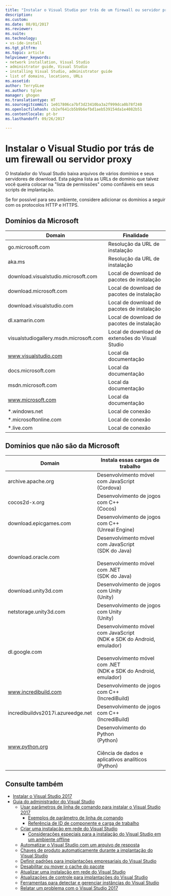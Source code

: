 ```yaml
---
title: "Instalar o Visual Studio por trás de um firewall ou servidor proxy | Microsoft Docs"
description: 
ms.custom: 
ms.date: 08/01/2017
ms.reviewer: 
ms.suite: 
ms.technology:
- vs-ide-install
ms.tgt_pltfrm: 
ms.topic: article
helpviewer_keywords:
- network installation, Visual Studio
- administrator guide, Visual Studio
- installing Visual Studio, administrator guide
- list of domains, locations, URLs
ms.assetid: 
author: TerryGLee
ms.author: tglee
manager: ghogen
ms.translationtype: HT
ms.sourcegitcommit: 1e017806ca7bf3d23410ba3a2f999dca0b78f240
ms.openlocfilehash: cb2ef641cb5b9b6efbd1aeb539154da1e4082b51
ms.contentlocale: pt-br
ms.lasthandoff: 09/26/2017

---
```

# <a name="install-visual-studio-behind-a-firewall-or-proxy-server"></a>Instalar o Visual Studio por trás de um firewall ou servidor proxy

O Instalador do Visual Studio baixa arquivos de vários domínios e seus servidores de download. Esta página lista as URLs de domínio que talvez você queira colocar na "lista de permissões" como confiáveis em seus scripts de implantação.

Se for possível para seu ambiente, considere adicionar os domínios a seguir com os protocolos HTTP e HTTPS.

## <a name="microsoft-domains"></a>Domínios da Microsoft
| Domain | Finalidade |
| ------ | ------- |
| go.microsoft.com | Resolução da URL de instalação |
| aka.ms | Resolução da URL de instalação |
| download.visualstudio.microsoft.com | Local de download de pacotes de instalação |
| download.microsoft.com | Local de download de pacotes de instalação |
| download.visualstudio.com | Local de download de pacotes de instalação |
| dl.xamarin.com | Local de download de pacotes de instalação |
| visualstudiogallery.msdn.microsoft.com | Local de download de extensões do Visual Studio |
| www.visualstudio.com | Local da documentação |
| docs.microsoft.com | Local da documentação |
| msdn.microsoft.com | Local da documentação |
| www.microsoft.com | Local da documentação |
| *.windows.net | Local de conexão |
| *.microsoftonline.com | Local de conexão |
| *.live.com | Local de conexão |


## <a name="non-microsoft-domains"></a>Domínios que não são da Microsoft
| Domain | Instala essas cargas de trabalho |
| ------ | ------- |
| archive.apache.org |  Desenvolvimento móvel com JavaScript <br />(Cordova) |
| cocos2d-x.org | Desenvolvimento de jogos com C++ <br />(Cocos) |
| download.epicgames.com | Desenvolvimento de jogos com C++ <br />(Unreal Engine) |
| download.oracle.com | Desenvolvimento móvel com JavaScript <br />(SDK do Java) <br /><br />Desenvolvimento móvel com .NET <br />(SDK do Java) |
| download.unity3d.com | Desenvolvimento de jogos com Unity <br />(Unity) |
| netstorage.unity3d.com | Desenvolvimento de jogos com Unity <br /> (Unity) |
| dl.google.com | Desenvolvimento móvel com JavaScript <br />(NDK e SDK do Android, emulador) <br /><br />Desenvolvimento móvel com .NET <br />(NDK e SDK do Android, emulador) |
| www.incredibuild.com | Desenvolvimento de jogos com C++ <br />(IncrediBuild) |
| incredibuildvs2017i.azureedge.net | Desenvolvimento de jogos com C++ <br />(IncrediBuild) |
| www.python.org | Desenvolvimento do Python <br />(Python) <br /><br />Ciência de dados e aplicativos analíticos <br />(Python) |

## <a name="see-also"></a>Consulte também
* [Instalar o Visual Studio 2017](install-visual-studio.md)
* [Guia do administrador do Visual Studio](visual-studio-administrator-guide.md)
  * [Usar parâmetros de linha de comando para instalar o Visual Studio 2017](use-command-line-parameters-to-install-visual-studio.md)
    * [Exemplos de parâmetro de linha de comando](command-line-parameter-examples.md)
    * [Referência de ID de componente e carga de trabalho](workload-and-component-ids.md)
  * [Criar uma instalação em rede do Visual Studio](create-a-network-installation-of-visual-studio.md)
    * [Considerações especiais para a instalação do Visual Studio em um ambiente offline](install-visual-studio-in-offline-environment.md)
  * [Automatizar o Visual Studio com um arquivo de resposta](automated-installation-with-response-file.md)
  * [Chaves de produto automaticamente durante a implantação do Visual Studio](automatically-apply-product-keys-when-deploying-visual-studio.md)
  * [Definir padrões para implantações empresariais do Visual Studio](set-defaults-for-enterprise-deployments.md)
  * [Desabilitar ou mover o cache do pacote](disable-or-move-the-package-cache.md)
  * [Atualizar uma instalação em rede do Visual Studio](update-a-network-installation-of-visual-studio.md)
  * [Atualizações de controle para implantações do Visual Studio](controlling-updates-to-visual-studio-deployments.md)
  * [Ferramentas para detectar e gerenciar instâncias do Visual Studio](tools-for-managing-visual-studio-instances.md)
  * [Relatar um problema com o Visual Studio 2017](../ide/how-to-report-a-problem-with-visual-studio-2017.md)

